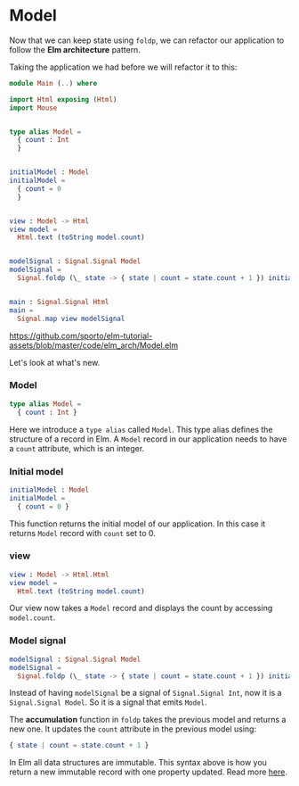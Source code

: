# Model

Now that we can keep state using `foldp`, we can refactor our application to follow the __Elm architecture__ pattern.

Taking the application we had before we will refactor it to this:

```elm
module Main (..) where

import Html exposing (Html)
import Mouse


type alias Model =
  { count : Int
  }


initialModel : Model
initialModel =
  { count = 0
  }


view : Model -> Html
view model =
  Html.text (toString model.count)


modelSignal : Signal.Signal Model
modelSignal =
  Signal.foldp (\_ state -> { state | count = state.count + 1 }) initialModel Mouse.clicks


main : Signal.Signal Html
main =
  Signal.map view modelSignal

```

<https://github.com/sporto/elm-tutorial-assets/blob/master/code/elm_arch/Model.elm>

Let's look at what's new.

### Model

```elm
type alias Model =
  { count : Int }
```

Here we introduce a `type alias` called `Model`. This type alias defines the structure of a record in Elm. A `Model` record in our application needs to have a `count` attribute, which is an integer.

### Initial model

```elm
initialModel : Model
initialModel =
  { count = 0 }
```

This function returns the initial model of our application. In this case it returns `Model` record with `count` set to 0.

### view

```elm
view : Model -> Html.Html
view model =
  Html.text (toString model.count)
```

Our view now takes a `Model` record and displays the count by accessing `model.count`.

### Model signal

```elm
modelSignal : Signal.Signal Model
modelSignal =
  Signal.foldp (\_ state -> { state | count = state.count + 1 }) initialModel Mouse.clicks
```

Instead of having `modelSignal` be a signal of `Signal.Signal Int`, now it is a `Signal.Signal Model`. So it is a signal that emits `Model`.

The __accumulation__ function in `foldp` takes the previous model and returns a new one. It updates the `count` attribute in the previous model using:

```elm
{ state | count = state.count + 1 }
```

In Elm all data structures are immutable. This syntax above is how you return a new immutable record with one property updated. Read more [here](http://elm-lang.org/docs/syntax#records).
